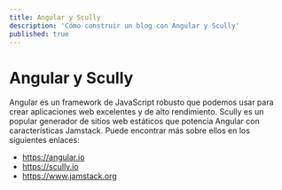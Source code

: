 ```yaml
---
title: Angular y Scully
description: 'Cómo construir un blog con Angular y Scully'
published: true
---
```


# Angular y Scully
Angular es un framework de JavaScript robusto que podemos usar para crear aplicaciones web excelentes y de alto rendimiento.
Scully es un popular generador de sitios web estáticos que potencia Angular con características Jamstack.
Puede encontrar más sobre ellos en los siguientes enlaces:

- https://angular.io
- https://scully.io
- https://www.jamstack.org
